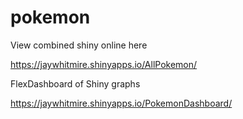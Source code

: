 # pokemon

View combined shiny online here

https://jaywhitmire.shinyapps.io/AllPokemon/

FlexDashboard of Shiny graphs

https://jaywhitmire.shinyapps.io/PokemonDashboard/
